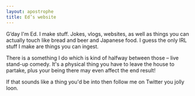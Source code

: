 ```yaml
---
layout: apostrophe
title: Ed’s website
---
```


G’day I'm Ed. I make stuff. Jokes, vlogs, websites, as well as things you can actually touch like bread and beer and Japanese food. I guess the only IRL stuff I make are things you can ingest.

There is a something I do which is kind of halfway between those – live stand-up comedy. It's a physical thing you have to leave the house to partake, plus your being there may even affect the end result!

If that sounds like a thing you'd be into then follow me on Twitter you jolly loon.
